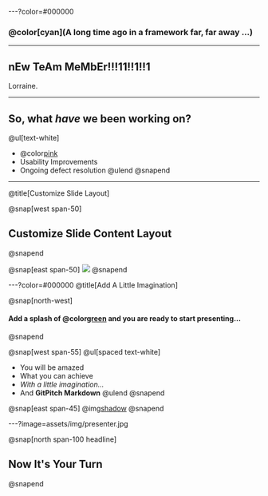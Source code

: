 ---?color=#000000

### @color[cyan](**A long time ago in a framework far, far away ...**)

---

## nEw TeAm MeMbEr!!!11!!1!!1
Lorraine.

---

## So, what _have_ we been working on?

@ul[text-white]
- @color[pink](Localisation)
- Usability Improvements
- Ongoing defect resolution
@ulend
@snapend

---
@title[Customize Slide Layout]

@snap[west span-50]
## Customize Slide Content Layout
@snapend

@snap[east span-50]
![](assets/img/presentation.png)
@snapend

---?color=#000000
@title[Add A Little Imagination]

@snap[north-west]
#### Add a splash of @color[green](**color**) and you are ready to start presenting...
@snapend

@snap[west span-55]
@ul[spaced text-white]
- You will be amazed
- What you can achieve
- *With a little imagination...*
- And **GitPitch Markdown**
@ulend
@snapend

@snap[east span-45]
@img[shadow](assets/img/conference.png)
@snapend

---?image=assets/img/presenter.jpg

@snap[north span-100 headline]
## Now It's Your Turn
@snapend


